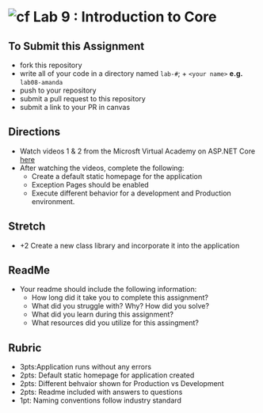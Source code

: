 ![cf](http://i.imgur.com/7v5ASc8.png) Lab 9 : Introduction to Core
=====================================

## To Submit this Assignment
- fork this repository
- write all of your code in a directory named `lab-#`; + `<your name>` **e.g.** `lab08-amanda`
- push to your repository
- submit a pull request to this repository
- submit a link to your PR in canvas

## Directions
- Watch videos 1 & 2 from the Microsft Virtual Academy on ASP.NET Core [here](https://mva.microsoft.com/en-US/training-courses/introduction-to-aspnet-core-with-visual-studio-2017-16841?l=JWZaodE6C_5706218965)
- After watching the videos, complete the following:
  - Create a default static homepage for the application
  - Exception Pages should be enabled
  - Execute different behavior for a development and Production environment. 

## Stretch
- +2 Create a new class library and incorporate it into the application

## ReadMe
- Your readme should include the following information:
	- How long did it take you to complete this assignment?
	- What did you struggle with? Why? How did you solve?
	- What did you learn during this assignment?
    - What resources did you utilize for this assingment?

## Rubric
- 3pts:Application runs without any errors
- 2pts: Default static homepage for application created
- 2pts: Different behvaior shown for Production vs Development
- 2pts: Readme included with answers to questions
- 1pt: Naming conventions follow industry standard